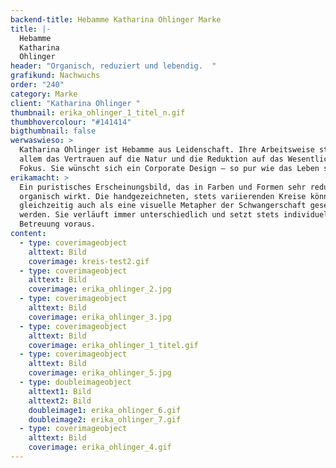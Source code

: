 ```yaml
---
backend-title: Hebamme Katharina Ohlinger Marke
title: |-
  Hebamme 
  Katharina 
  Ohlinger
header: "Organisch, reduziert und lebendig.  "
grafikund: Nachwuchs
order: "240"
category: Marke
client: "Katharina Ohlinger "
thumbnail: erika_ohlinger_1_titel_n.gif
thumbhovercolour: "#141414"
bigthumbnail: false
werwaswieso: >
  Katharina Ohlinger ist Hebamme aus Leidenschaft. Ihre Arbeitsweise stellt vor
  allem das Vertrauen auf die Natur und die Reduktion auf das Wesentliche in den
  Fokus. Sie wünscht sich ein Corporate Design – so pur wie das Leben selbst.   
erikamacht: >
  Ein puristisches Erscheinungsbild, das in Farben und Formen sehr reduziert und
  organisch wirkt. Die handgezeichneten, stets variierenden Kreise können dabei
  gleichzeitig auch als eine visuelle Metapher der Schwangerschaft gesehen
  werden. Sie verläuft immer unterschiedlich und setzt stets individuelle
  Betreuung voraus. 
content:
  - type: coverimageobject
    alttext: Bild
    coverimage: kreis-test2.gif
  - type: coverimageobject
    alttext: Bild
    coverimage: erika_ohlinger_2.jpg
  - type: coverimageobject
    alttext: Bild
    coverimage: erika_ohlinger_3.jpg
  - type: coverimageobject
    alttext: Bild
    coverimage: erika_ohlinger_1_titel.gif
  - type: coverimageobject
    alttext: Bild
    coverimage: erika_ohlinger_5.jpg
  - type: doubleimageobject
    alttext1: Bild
    alttext2: Bild
    doubleimage1: erika_ohlinger_6.gif
    doubleimage2: erika_ohlinger_7.gif
  - type: coverimageobject
    alttext: Bild
    coverimage: erika_ohlinger_4.gif
---
```

